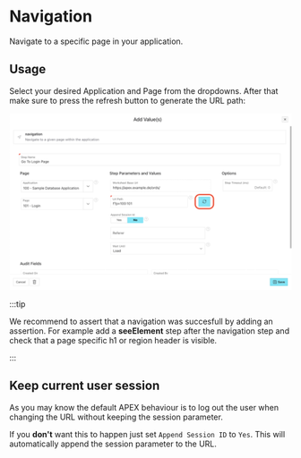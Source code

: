 # Navigation

Navigate to a specific page in your application.

## Usage

Select your desired Application and Page from the dropdowns. After that make sure to press the refresh button to generate the URL path:

![Docs Version Dropdown](./img/navigation-refresh-path.png)

:::tip

We recommend to assert that a navigation was succesfull by adding an assertion. For example add a **seeElement** step after the navigation step and check that a page specific h1 or region header is visible.

:::

## Keep current user session

As you may know the default APEX behaviour is to log out the user when changing the URL without keeping the session parameter.

If you **don't** want this to happen just set `Append Session ID` to `Yes`. This will automatically append the session parameter to the URL.
